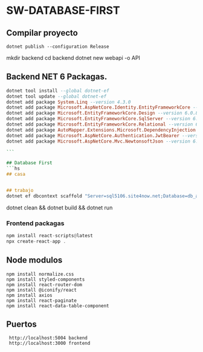 # SW-DATABASE-FIRST

## Compilar proyecto

```
dotnet publish --configuration Release
```

mkdir backend
cd backend
dotnet new webapi -o API

## Backend NET 6 Packagas.

````hs
dotnet tool install --global dotnet-ef
dotnet tool update --global dotnet-ef
dotnet add package System.Linq --version 4.3.0
dotnet add package Microsoft.AspNetCore.Identity.EntityFrameworkCore --version 6.0.8
dotnet add package Microsoft.EntityFrameworkCore.Design --version 6.0.8
dotnet add package Microsoft.EntityFrameworkCore.SqlServer --version 6.0.8
dotnet add package Microsoft.EntityFrameworkCore.Relational --version 6.0.8
dotnet add package AutoMapper.Extensions.Microsoft.DependencyInjection --version 11.0.0
dotnet add package Microsoft.AspNetCore.Authentication.JwtBearer --version 6.0.8
dotnet add package Microsoft.AspNetCore.Mvc.NewtonsoftJson --version 6.0.8

```

## Database First
```hs
## casa


## trabajo
dotnet ef dbcontext scaffold "Server=sql5106.site4now.net;Database=db_aae172_inventariorsmrd;User Id=db_aae172_inventariorsmrd_admin;password=rsm2024**" Microsoft.EntityFrameworkCore.SqlServer -o Models -c WebAppDbContext -f
````

dotnet clean && dotnet build && dotnet run

### Frontend packagas

```hs
npm install react-scripts@latest
npx create-react-app .
```

## Node modulos

```
npm install normalize.css
npm install styled-components
npm install react-router-dom
npm install @iconify/react
npm install axios
npm install react-paginate
npm install react-data-table-component
```

## Puertos

```
 http://localhost:5004 backend
 http://localhost:3000 frontend
```
